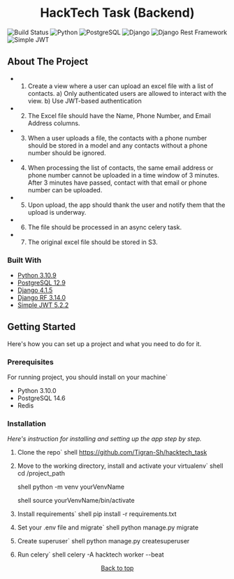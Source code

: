<div id="top"></div>
<h1 align="center">HackTech Task (Backend)</h1>

![Build Status](https://img.shields.io/badge/Status-Finish-green)
![Python](https://img.shields.io/badge/python-v3.10.9-blue)
![PostgreSQL](https://img.shields.io/badge/postgresql-14.6-blue)
![Django](https://img.shields.io/badge/Django-4.1.5-blue)
![Django Rest Framework](https://img.shields.io/badge/Django%20Rest%20Framework-3.14.0-blue)
![Simple JWT](https://img.shields.io/badge/Simple%20JWT-5.2.2-blue)

## About The Project

*
    1. Create a view where a user can upload an excel file with a list of contacts.
       a) Only authenticated users are allowed to interact with the view.
       b) Use JWT-based authentication
*
    2. The Excel file should have the Name, Phone Number, and Email Address columns.
*
    3. When a user uploads a file, the contacts with a phone number should be stored in a
       model and any contacts without a phone number should be ignored.
*
    4. When processing the list of contacts, the same email address or phone number cannot
       be uploaded in a time window of 3 minutes. After 3 minutes have passed, contact with
       that email or phone number can be uploaded.
*
    5. Upon upload, the app should thank the user and notify them that the upload is
       underway.
*
    6. The file should be processed in an async celery task.
*
    7. The original excel file should be stored in S3.

### Built With

* [Python 3.10.9](https://www.python.org/)
* [PostgreSQL 12.9](https://www.postgresql.org/)
* [Django 4.1.5](https://www.djangoproject.com/)
* [Django RF 3.14.0](https://www.django-rest-framework.org/)
* [Simple JWT 5.2.2](https://django-rest-framework-simplejwt.readthedocs.io/en/latest/)

## Getting Started

Here's how you can set up a project and what you need to do for it.

### Prerequisites

For running project, you should install on your machine`

* Python 3.10.0
* PostgreSQL 14.6
* Redis

### Installation

_Here's instruction for installing and setting up the app step by step._

1. Clone the repo`
   shell
   https://github.com/Tigran-Sh/hacktech_task


2. Move to the working directory, install and activate your virtualenv`
   shell
   cd /project_path

   shell
   python -m venv yourVenvName

   shell
   source yourVenvName/bin/activate


3. Install requirements`
   shell
   pip install -r requirements.txt


4. Set your .env file and migrate`
   shell
   python manage.py migrate


5. Create superuser` shell
    python manage.py createsuperuser


6. Run celery`
   shell
   celery -A hacktech worker --beat

<p align="center"><a href="#top">Back to top</a></p>